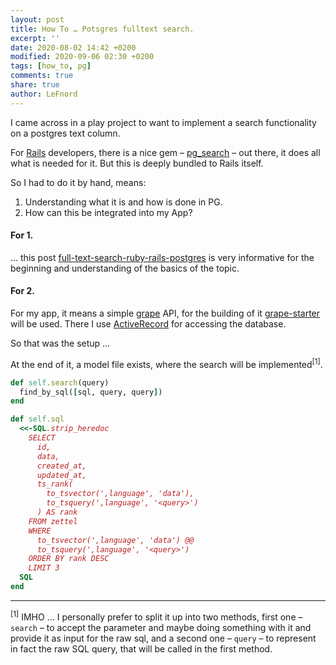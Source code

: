 ```yaml
---
layout: post
title: How To … Potsgres fulltext search.
excerpt: ''
date: 2020-08-02 14:42 +0200
modified: 2020-09-06 02:30 +0200
tags: [how_to, pg]
comments: true
share: true
author: LeFnord
---
```


I came across in a play project to want to implement a search functionality on a postgres text column.

For [Rails](https://rubyonrails.org) developers, there is a nice gem – [pg_search](https://github.com/Casecommons/pg_search) – out there, it does all what is needed for it.
But this is deeply bundled to Rails itself.

So I had to do it by hand, means:

  1. Understanding what it is and how is done in PG.
  2. How can this be integrated into my App?

#### For 1.

… this post [full-text-search-ruby-rails-postgres](https://pganalyze.com/blog/full-text-search-ruby-rails-postgres) is very informative for the beginning and understanding of the basics of the topic.

#### For 2.

For my app, it means a simple [grape](https://github.com/ruby-grape/grape) API, for the building of it [grape-starter](https://github.com/LeFnord/grape-starter) will be used. There I use [ActiveRecord](https://github.com/rails/rails/tree/master/activerecord) for accessing the database.

So that was the setup …

At the end of it, a model file exists, where the search will be implemented<sup>[1]</sup>.

```ruby
def self.search(query)
  find_by_sql([sql, query, query])
end
```

```ruby
def self.sql
  <<-SQL.strip_heredoc
    SELECT
      id,
      data,
      created_at,
      updated_at,
      ts_rank(
        to_tsvector(',language', 'data'),
        to_tsquery(',language', '<query>')
      ) AS rank
    FROM zettel
    WHERE
      to_tsvector(',language', 'data') @@
      to_tsquery(',language', '<query>')
    ORDER BY rank DESC
    LIMIT 3
  SQL
end
```

---
<sup>[1]</sup> IMHO … I personally prefer to split it up into two methods, first one – `search` – to accept the parameter and maybe doing something with it and provide it as input for the raw sql, and a second one – `query` – to represent in fact the raw SQL query, that will be called in the first method.
